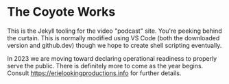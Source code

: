 The Coyote Works
=================

This is the Jekyll tooling for the video "podcast" site.  You're peeking behind the curtain.  This is normally modified using VS Code (both the downloaded version and github.dev) though we hope to create shell scripting eventually.

In 2023 we are moving toward declaring operational readiness to properly serve the public.  There is definitely more to come as the year begins.  Consult <https://erielookingproductions.info> for further details.
